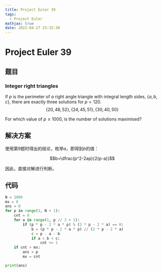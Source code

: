 ```yaml
---
title: Project Euler 39
tags:
  - Project Euler
mathjax: true
date: 2022-04-27 23:32:30
---
```


<escape><!-- more --></escape>

# Project Euler 39

## 题目

### Integer right triangles

If $p$ is the perimeter of $a$ right angle triangle with integral length sides, $\{a,b,c\}$, there are exactly three solutions for $p = 120$.
$$\{20,48,52\}, \{24,45,51\}, \{30,40,50\}$$

For which value of $p \le 1000$, is the number of solutions maximised?

## 解决方案

使用第9题时得出的结论，枚举$a$，即得到$b$的值：

$$b=\dfrac{p^2-2ap}{2(p-a)}$$

因此，直接对解进行判断。

## 代码

```py
N = 1000
mx = 0
ans = 0
for p in range(3, N + 1):
    cnt = 0
    for a in range(1, p // 3 + 1):
        if (p * p - 2 * a * p) % (2 * p - 2 * a) == 0:
            b = (p * p - 2 * a * p) // (2 * p - 2 * a)
            c = p - a - b
            if a < b < c:
                cnt += 1
    if cnt > mx:
        ans = p
        mx = cnt

print(ans)
```
